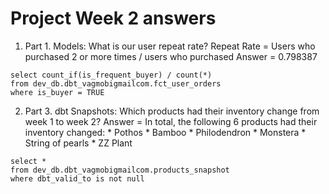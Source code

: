 # Project Week 2 answers

1) Part 1. Models: What is our user repeat rate?
Repeat Rate = Users who purchased 2 or more times / users who purchased
Answer = 0.798387

```
select count_if(is_frequent_buyer) / count(*)
from dev_db.dbt_vagmobigmailcom.fct_user_orders
where is_buyer = TRUE
```

2) Part 3. dbt Snapshots: Which products had their inventory change from week 1 to week 2? 
Answer = In total, the following 6 products had their inventory changed:
        * Pothos
        * Bamboo
        * Philodendron
        * Monstera
        * String of pearls
        * ZZ Plant

```
select *
from dev_db.dbt_vagmobigmailcom.products_snapshot
where dbt_valid_to is not null
```